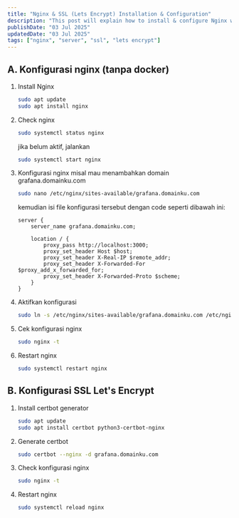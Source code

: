 ```yaml
---
title: "Nginx & SSL (Lets Encrypt) Installation & Configuration"
description: "This post will explain how to install & configure Nginx with ssl lets Encrypt"
publishDate: "03 Jul 2025"
updatedDate: "03 Jul 2025"
tags: ["nginx", "server", "ssl", "lets encrypt"]
---
```


## A. Konfigurasi nginx (tanpa docker)

1. Install Nginx
    ```bash
    sudo apt update
    sudo apt install nginx
    ```
2. Check nginx
    ```bash
    sudo systemctl status nginx
    ```
    jika belum aktif, jalankan
    ```bash
    sudo systemctl start nginx
    ```
2. Konfigurasi nginx misal mau menambahkan domain grafana.domainku.com
    ```bash
    sudo nano /etc/nginx/sites-available/grafana.domainku.com
    ```
    kemudian isi file konfigurasi tersebut dengan code seperti dibawah ini:
    ```
    server {
        server_name grafana.domainku.com;

        location / {
            proxy_pass http://localhost:3000;
            proxy_set_header Host $host;
            proxy_set_header X-Real-IP $remote_addr;
            proxy_set_header X-Forwarded-For $proxy_add_x_forwarded_for;
            proxy_set_header X-Forwarded-Proto $scheme;
        }
    }
    ```
3. Aktifkan konfigurasi
    ```bash
    sudo ln -s /etc/nginx/sites-available/grafana.domainku.com /etc/nginx/sites-enabled/
    ```
4. Cek konfigurasi nginx
    ```bash
    sudo nginx -t
    ```
5. Restart nginx
    ```bash
    sudo systemctl restart nginx
    ```

## B. Konfigurasi SSL Let's Encrypt

1. Install certbot generator
    ```bash
    sudo apt update
    sudo apt install certbot python3-certbot-nginx
    ```
2. Generate certbot
    ```bash
    sudo certbot --nginx -d grafana.domainku.com
    ```
3. Check konfigurasi nginx
    ```bash
    sudo nginx -t
    ```
4. Restart nginx
    ```bash
    sudo systemctl reload nginx
    ```